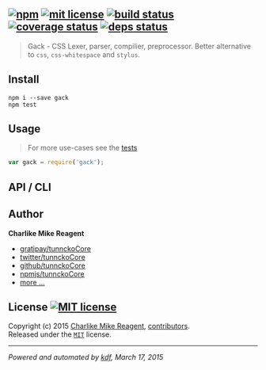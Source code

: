 ## [![npm][npmjs-img]][npmjs-url] [![mit license][license-img]][license-url] [![build status][travis-img]][travis-url] [![coverage status][coveralls-img]][coveralls-url] [![deps status][daviddm-img]][daviddm-url]

> Gack - CSS Lexer, parser, compilier, preprocessor. Better alternative to `css`, `css-whitespace` and `stylus`.

## Install
```
npm i --save gack
npm test
```


## Usage
> For more use-cases see the [tests](./test.js)

```js
var gack = require('gack');
```


## API / CLI


## Author
**Charlike Mike Reagent**
+ [gratipay/tunnckoCore][author-gratipay]
+ [twitter/tunnckoCore][author-twitter]
+ [github/tunnckoCore][author-github]
+ [npmjs/tunnckoCore][author-npmjs]
+ [more ...][contrib-more]


## License [![MIT license][license-img]][license-url]
Copyright (c) 2015 [Charlike Mike Reagent][contrib-more], [contributors][contrib-graf].  
Released under the [`MIT`][license-url] license.


[npmjs-url]: http://npm.im/gack
[npmjs-img]: https://img.shields.io/npm/v/gack.svg?style=flat&label=gack

[coveralls-url]: https://coveralls.io/r/tunnckoCore/gack?branch=master
[coveralls-img]: https://img.shields.io/coveralls/tunnckoCore/gack.svg?style=flat

[license-url]: https://github.com/tunnckoCore/gack/blob/master/license.md
[license-img]: https://img.shields.io/badge/license-MIT-blue.svg?style=flat

[travis-url]: https://travis-ci.org/tunnckoCore/gack
[travis-img]: https://img.shields.io/travis/tunnckoCore/gack.svg?style=flat

[daviddm-url]: https://david-dm.org/tunnckoCore/gack
[daviddm-img]: https://img.shields.io/david/tunnckoCore/gack.svg?style=flat

[author-gratipay]: https://gratipay.com/tunnckoCore
[author-twitter]: https://twitter.com/tunnckoCore
[author-github]: https://github.com/tunnckoCore
[author-npmjs]: https://npmjs.org/~tunnckocore

[contrib-more]: http://j.mp/1stW47C
[contrib-graf]: https://github.com/tunnckoCore/gack/graphs/contributors

***

_Powered and automated by [kdf](https://github.com/tunnckoCore), March 17, 2015_